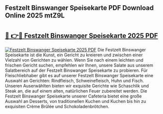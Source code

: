 ## Festzelt Binswanger Speisekarte PDF Download Online 2025 mtZ9L

# <h2><a href="http://gcblzof.nevu.top/?p=Festzelt+Binswanger+Speisekarte">🔗 👉🔴 Festzelt Binswanger Speisekarte 2025 PDF</a></h2>

[![Festzelt Binswanger Speisekarte 2025 PDF](https://i.imgur.com/dBaPXMq.png)](http://gcblzof.nevu.top/?p=Festzelt+Binswanger+Speisekarte)
Die Festzelt Binswanger Speisekarte ist die Kunst, ein Gericht zu kreieren und zwischen einer Vielzahl von Gerichten zu wählen. Wenn Sie nach einem leichten und frischen Gericht suchen, empfehlen wir Ihnen, unsere Salate aus unserem Salatbereich auf der Festzelt Binswanger Speisekarte zu probieren. Für Fleischliebhaber gibt es auf unserer Festzelt Binswanger Speisekarte eine Auswahl an Gerichten: Rindfleisch, Schweinefleisch, Huhn und Fisch. Unseren Auserwählten bieten wir exquisite Gerichte wie Schaschlik und Steak an, die auf einem alten, natürlichen Feuer zubereitet werden. Die Festzelt Binswanger Speisekarte unserer Cafeteria bietet eine große Auswahl an Desserts, von traditionellen Kuchen und Kuchen bis hin zu exquisiten Crème Brûlée und Schokoladenbrötchen.
